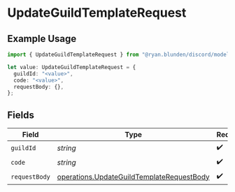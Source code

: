 # UpdateGuildTemplateRequest

## Example Usage

```typescript
import { UpdateGuildTemplateRequest } from "@ryan.blunden/discord/models/operations";

let value: UpdateGuildTemplateRequest = {
  guildId: "<value>",
  code: "<value>",
  requestBody: {},
};
```

## Fields

| Field                                                                                                  | Type                                                                                                   | Required                                                                                               | Description                                                                                            |
| ------------------------------------------------------------------------------------------------------ | ------------------------------------------------------------------------------------------------------ | ------------------------------------------------------------------------------------------------------ | ------------------------------------------------------------------------------------------------------ |
| `guildId`                                                                                              | *string*                                                                                               | :heavy_check_mark:                                                                                     | N/A                                                                                                    |
| `code`                                                                                                 | *string*                                                                                               | :heavy_check_mark:                                                                                     | N/A                                                                                                    |
| `requestBody`                                                                                          | [operations.UpdateGuildTemplateRequestBody](../../models/operations/updateguildtemplaterequestbody.md) | :heavy_check_mark:                                                                                     | N/A                                                                                                    |